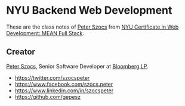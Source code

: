 # NYU Backend Web Development

These are the class notes of [Peter Szocs](http://peter.szocs.info/) from [NYU Certificate in Web Development: MEAN Full Stack](http://www.scps.nyu.edu/academics/departments/information-technology/academic-offerings/noncredit/certificate-in-web-development-full-stack.html#undefined).

## Creator

[Peter Szocs](http://peter.szocs.info/), Senior Software Developer at [Bloomberg LP](http://www.bloomberg.com/).

* https://twitter.com/szocspeter
* https://www.facebook.com/szocs.peter
* https://www.linkedin.com/in/szocspeter
* https://github.com/gepesz
